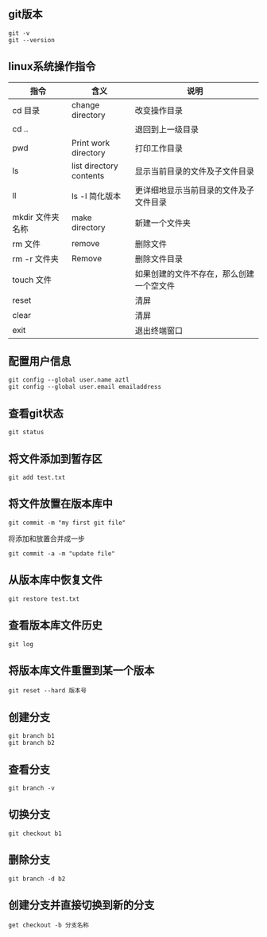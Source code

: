 ## git版本

```shell
git -v
git --version
```

## linux系统操作指令

| **指令**      | **含义**                      | **说明**               |
| ----------- | --------------------------- | -------------------- |
| cd 目录       | change directory            | 改变操作目录               |
| cd ..       |                             | 退回到上一级目录             |
| pwd         | Print work<br> directory    | 打印工作目录               |
| ls          | list directory<br> contents | 显示当前目录的文件及子文件目录      |
| ll          | ls -l 简化版本                  | 更详细地显示当前目录的文件及子文件目录  |
| mkdir 文件夹名称 | make directory              | 新建一个文件夹              |
| rm 文件       | remove                      | 删除文件                 |
| rm -r 文件夹   | Remove                      | 删除文件目录               |
| touch 文件    |                             | 如果创建的文件不存在，那么创建一个空文件 |
| reset       |                             | 清屏                   |
| clear       |                             | 清屏                   |
| exit        |                             | 退出终端窗口               |

## 配置用户信息

```shell
git config --global user.name aztl
git config --global user.email emailaddress
```

## 查看git状态

`git status`

## 将文件添加到暂存区

`git add test.txt`

## 将文件放置在版本库中

`git commit -m "my first git file"`

将添加和放置合并成一步

`git commit -a -m "update file"`

## 从版本库中恢复文件

`git restore test.txt`  

## 查看版本库文件历史

`git log`

## 将版本库文件重置到某一个版本

`git reset --hard 版本号`

## 创建分支

```shell
git branch b1
git branch b2
```

## 查看分支

```shell
git branch -v
```

## 切换分支

`git checkout b1`

## 删除分支

`git branch -d b2`

## 创建分支并直接切换到新的分支

`get checkout -b 分支名称`


